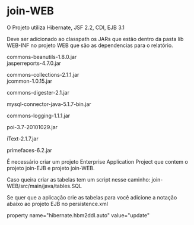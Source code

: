 # join-WEB
O Projeto utiliza Hibernate, JSF 2.2, CDI, EJB 3.1


Deve ser adicionado ao classpath os JARs que estão dentro da pasta lib WEB-INF no projeto WEB que são as dependencias para o relatório.

commons-beanutils-1.8.0.jar         
jasperreports-4.7.0.jar

commons-collections-2.1.1.jar       
jcommon-1.0.15.jar

commons-digester-2.1.jar

mysql-connector-java-5.1.7-bin.jar

commons-logging-1.1.1.jar           

poi-3.7-20101029.jar

iText-2.1.7.jar

primefaces-6.2.jar


É necessário criar um projeto Enterprise Application Project que contem o projeto join-EJB e projeto join-WEB.


Caso queira criar as tabelas tem um script nesse caminho: join-WEB/src/main/java/tables.SQL

Se quer que a aplicação crie as tabelas para você adicione a notação abaixo ao projeto EJB no persistence.xml

property name="hibernate.hbm2ddl.auto" value="update"
